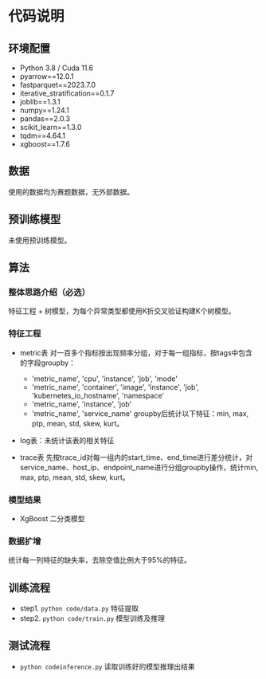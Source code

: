 # 代码说明

## 环境配置
- Python 3.8 / Cuda 11.6
- pyarrow==12.0.1
- fastparquet==2023.7.0
- iterative_stratification==0.1.7
- joblib==1.3.1
- numpy==1.24.1
- pandas==2.0.3
- scikit_learn==1.3.0
- tqdm==4.64.1
- xgboost==1.7.6


## 数据
使用的数据均为赛题数据，无外部数据。

## 预训练模型
未使用预训练模型。

## 算法

### 整体思路介绍（必选）
特征工程 + 树模型，为每个异常类型都使用K折交叉验证构建K个树模型。

### 特征工程
- metric表
  对一百多个指标按出现频率分组，对于每一组指标，按tags中包含的字段groupby：
  - 'metric_name', 'cpu', 'instance', 'job', 'mode'
  - 'metric_name', 'container', 'image', 'instance', 'job', 'kubernetes_io_hostname', 'namespace'
  - 'metric_name', 'instance', 'job'
  - 'metric_name', 'service_name'
  groupby后统计以下特征：min, max, ptp, mean, std, skew, kurt。

- log表：未统计该表的相关特征

- trace表
  先按trace_id对每一组内的start_time、end_time进行差分统计，对service_name、host_ip、endpoint_name进行分组groupby操作，统计min, max, ptp, mean, std, skew, kurt。


### 模型结果
- XgBoost 二分类模型

### 数据扩增
统计每一列特征的缺失率，去除空值比例大于95%的特征。

## 训练流程
- step1. `python code/data.py` 特征提取
- step2. `python code/train.py` 模型训练及推理

## 测试流程
- `python codeinference.py` 读取训练好的模型推理出结果
